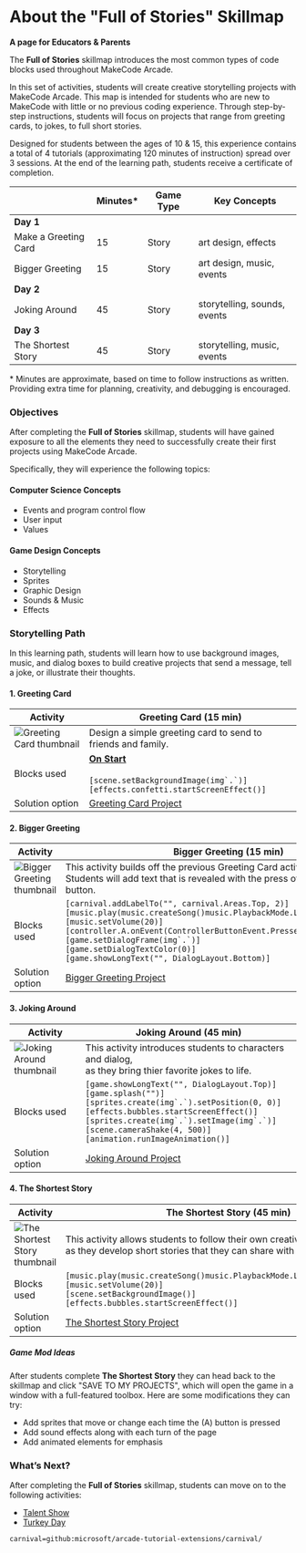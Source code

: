 # About the "Full of Stories" Skillmap

**A page for Educators & Parents**

The **Full of Stories** skillmap introduces the most common types of code blocks used throughout MakeCode Arcade.

In this set of activities, students will create creative storytelling projects with MakeCode Arcade.  This map is intended for students who are new to MakeCode with little or no previous coding experience.  Through step-by-step instructions, students will focus on projects that range from greeting cards, to jokes, to full short stories.

Designed for students between the ages of 10 & 15, this experience contains a total of 4 tutorials (approximating 120 minutes of instruction) spread over 3 sessions.  At the end of the learning path, students receive a certificate of completion.

|                 | Minutes* | Game Type | Key Concepts |
| --------------- | -------- | --------- | ------------ |
| **Day 1**           |          |           |              |
| Make a Greeting Card | 15 | Story | art design, effects |
| Bigger Greeting | 15 | Story | art design, music, events |
| **Day 2**           |          |           |              |
| Joking Around   | 45 | Story | storytelling, sounds, events |
| **Day 3**           |          |           |              |
| The Shortest Story    | 45  | Story | storytelling, music, events |

\* Minutes are approximate, based on time to follow instructions as written. Providing extra time for planning, creativity, and debugging is encouraged.

### Objectives

After completing the **Full of Stories** skillmap, students will have gained exposure to all the elements they need to successfully create their first projects using MakeCode Arcade.

Specifically, they will experience the following topics:

#### Computer Science Concepts

- Events and program control flow
- User input
- Values

#### Game Design Concepts

- Storytelling
- Sprites
- Graphic Design
- Sounds & Music
- Effects


### Storytelling Path

In this learning path, students will learn how to use background images, music, and dialog boxes to build creative projects that send a message, tell a joke, or illustrate their thoughts.

#### 1. Greeting Card

| Activity | Greeting Card (15 min) |
|---|---|
| ![Greeting Card thumbnail](/static/skillmap/map-info/greeting-card.png) | Design a simple greeting card to send to friends and family. |
| Blocks used | **[On Start](/blocks/on-start)** <br/><br/> ``[scene.setBackgroundImage(img`.`)]``<br/>``[effects.confetti.startScreenEffect()]``|
| Solution option | [Greeting Card Project](https://arcade.makecode.com/S21073-89960-25393-61916) |

#### 2. Bigger Greeting

| Activity | Bigger Greeting (15 min) |
|---|---|
| ![Bigger Greeting thumbnail](/static/skillmap/map-info/bigger-greeting.png) | This activity builds off the previous Greeting Card activity.<br/>Students will add text that is revealed with the press of a &nbsp;<br/>button. |
| Blocks used | ``[carnival.addLabelTo("", carnival.Areas.Top, 2)]``<br/>``[music.play(music.createSong()music.PlaybackMode.LoopingInBackground)]``<br/>``[music.setVolume(20)]``<br/>``[controller.A.onEvent(ControllerButtonEvent.Pressed, function () {})]``<br/>``[game.setDialogFrame(img`.`)]``<br/>``[game.setDialogTextColor(0)]``<br/>``[game.showLongText("", DialogLayout.Bottom)]`` |
| Solution option | [Bigger Greeting Project](https://arcade.makecode.com/S38456-47249-27054-15853) |

#### 3. Joking Around

| Activity | Joking Around (45 min) |
|---|---|
| ![Joking Around thumbnail](/static/skillmap/map-info/joking-around.png) | This activity introduces students to characters and dialog,<br/>as they bring thier favorite jokes to life. |
| Blocks used | ``[game.showLongText("", DialogLayout.Top)]``<br/>``[game.splash("")]``<br/>``[sprites.create(img`.`).setPosition(0, 0)]``<br/>``[effects.bubbles.startScreenEffect()]``<br/>``[sprites.create(img`.`).setImage(img`.`)]``<br/>``[scene.cameraShake(4, 500)]`` <br/>``[animation.runImageAnimation()]``|
| Solution option | [Joking Around Project](https://arcade.makecode.com/S05893-52939-88219-32873) |


#### 4. The Shortest Story

| Activity | The Shortest Story (45 min) |
|---|---|
| ![The Shortest Story thumbnail](/static/skillmap/map-info/short-story.png) | This activity allows students to follow their own creativity,<br/>as they develop short stories that they can share with friends. |
| Blocks used | ``[music.play(music.createSong()music.PlaybackMode.LoopingInBackground)]``<br/>``[music.setVolume(20)]``<br/>``[scene.setBackgroundImage()]``<br/>``[effects.bubbles.startScreenEffect()]`` |
| Solution option | [The Shortest Story Project](https://arcade.makecode.com/S33219-62880-94664-42434) |


##### Game Mod Ideas

After students complete **The Shortest Story** they can head back to the skillmap and click "SAVE TO MY PROJECTS", which will open the game in a window with a full-featured toolbox. Here are some modifications they can try:

- Add sprites that move or change each time the (A) button is pressed
- Add sound effects along with each turn of the page
- Add animated elements for emphasis


### What’s Next?

After completing the **Full of Stories** skillmap, students can move on to the following activities:

* [Talent Show](https://arcade.makecode.com/--skillmap#docs:/skillmap/star)
* [Turkey Day](https://arcade.makecode.com/--skillmap#docs:/skillmap/turkey)



```package
carnival=github:microsoft/arcade-tutorial-extensions/carnival/
```